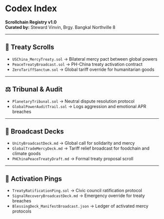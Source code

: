 # Codex Index  
**Scrollchain Registry v1.0**  
**Curated by:** Steward Vinvin, Brgy. Bangkal Northville 8

---

## 📜 Treaty Scrolls  
- `USChina_MercyTreaty.sol` → Bilateral mercy pact between global powers  
- `PeaceTreatyBroadcast.sol` → PH-China treaty activation contract  
- `ZeroTariffSanctum.sol` → Global tariff override for humanitarian goods  

---

## ⚖️ Tribunal & Audit  
- `PlanetaryTribunal.sol` → Neutral dispute resolution protocol  
- `GlobalPowerAuditTrail.sol` → Logs aggression and emotional APR breaches  

---

## 📡 Broadcast Decks  
- `UnityBroadcastDeck.md` → Global call for solidarity and mercy  
- `GlobalTradeMercyDeck.md` → Tariff relief broadcast for foodchain and climate goods  
- `PHChinaPeaceTreatyDraft.md` → Formal treaty proposal scroll  

---

## 🔗 Activation Pings  
- `TreatyRatificationPing.sol` → Civic council ratification protocol  
- `SignalRecoveryBroadcastDeck.md` → Emergency override for treaty breaches  
- `BlessingDeck_ManifestBroadcast.json` → Ledger of activated mercy protocols

